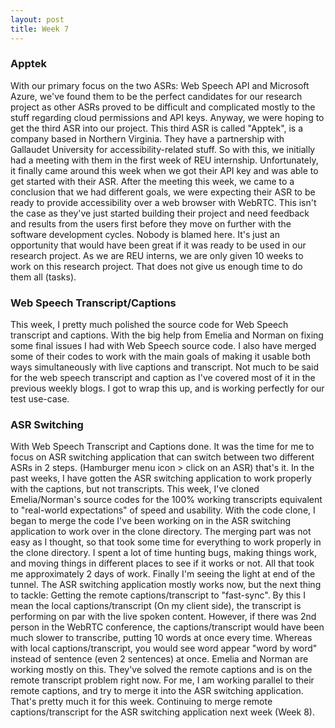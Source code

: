 ```yaml
---
layout: post
title: Week 7
---
```

### Apptek
With our primary focus on the two ASRs: Web Speech API and Microsoft Azure, we've found them to be the perfect candidates for our research project as other ASRs proved to be difficult and complicated mostly to the stuff regarding cloud permissions and API keys.  Anyway, we were hoping to get the third ASR into our project. This third ASR is called "Apptek", is a company based in Northern Virginia. They have a partnership with Gallaudet University for accessibility-related stuff.  So with this, we initially had a meeting with them in the first week of REU internship.  Unfortunately, it finally came around this week when we got their API key and was able to get started with their ASR.  After the meeting this week, we came to a conclusion that we had different goals, we were expecting their ASR to be ready to provide accessibility over a web browser with WebRTC.  This isn't the case as they've just started building their project and need feedback and results from the users first before they move on further with the software development cycles.  Nobody is blamed here.  It's just an opportunity that would have been great if it was ready to be used in our research project.  As we are REU interns, we are only given 10 weeks to work on this research project. That does not give us enough time to do them all (tasks).

### Web Speech Transcript/Captions
This week, I pretty much polished the source code for Web Speech transcript and captions.  With the big help from Emelia and Norman on fixing some final issues I had with Web Speech source code.  I also have merged some of their codes to work with the main goals of making it usable both ways simultaneously with live captions and transcript. Not much to be said for the web speech transcript and caption as I've covered most of it in the previous weekly blogs.  I got to wrap this up, and is working perfectly for our test use-case.

### ASR Switching
With Web Speech Transcript and Captions done. It was the time for me to focus on ASR switching application that can switch between two different ASRs in 2 steps. (Hamburger menu icon > click on an ASR) that's it.  In the past weeks, I have gotten the ASR switching application to work properly with the captions, but not transcripts.  This week, I've cloned Emelia/Norman's source codes for the 100% working transcripts equivalent to "real-world expectations" of speed and usability.  With the code clone, I began to merge the code I've been working on in the ASR switching application to work over in the clone directory.  The merging part was not easy as I thought, so that took some time for everything to work properly in the clone directory.  I spent a lot of time hunting bugs, making things work, and moving things in different places to see if it works or not.  All that took me approximately 2 days of work.  Finally I'm seeing the light at end of the tunnel.  The ASR switching application mostly works now, but the next thing to tackle: Getting the remote captions/transcript to "fast-sync".  By this I mean the local captions/transcript (On my client side), the transcript is performing on par with the live spoken content.  However, if there was 2nd person in the WebRTC conference, the captions/transcript would have been much slower to transcribe, putting 10 words at once every time.  Whereas with local captions/transcript, you would see word appear "word by word" instead of sentence (even 2 sentences) at once.  Emelia and Norman are working mostly on this.  They've solved the remote captions and is on the remote transcript problem right now.  For me, I am working parallel to their remote captions, and try to merge it into the ASR switching application.  That's pretty much it for this week.  Continuing to merge remote captions/transcript for the ASR switching application next week (Week 8).
